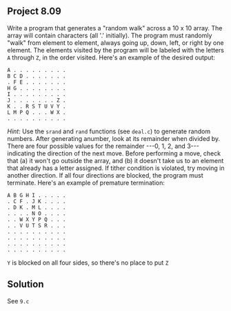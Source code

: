 ## Project 8.09

Write a program that generates a "random walk" across a 10 x 10 array. The array will contain characters (all '.' initially). The program must randomly "walk" from element to element, always going up, down, left, or right by one element. The elements visited by the program will be labeled with the letters `A` through `Z`, in the order visited. Here's an example of the desired output:

```
A . . . . . . . . .
B C D . . . . . . .
. F E . . . . . . .
H G . . . . . . . .
I . . . . . . . . .
J . . . . . . . Z .
K . . R S T U V Y .
L M P Q . . . W X .
. . . . . . . . . .
```

*Hint*: Use the `srand` and `rand` functions (see `deal.c`) to generate random numbers. After generating anumber, look at its remainder when divided by. There are four possible values for the remainder ---0, 1, 2, and 3---indicating the direction of the next move. Before performing a move, check that (a) it won't go outside the array, and (b) it doesn't take us to an element that already has a letter assigned. If tither condition is violated, try moving in another direction. If all four directions are blocked, the program must terminate. Here's an example of premature termination:

```
A B G H I . . . . .
. C F . J K . . . .
. D K . M L . . . .
. . . . N O . . . .
. . W X Y P Q . . .
. . V U T S R . . .
. . . . . . . . . .
. . . . . . . . . .
. . . . . . . . . .
. . . . . . . . . .
```

`Y` is blocked on all four sides, so there's no place to put `Z`

## Solution

See `9.c`
